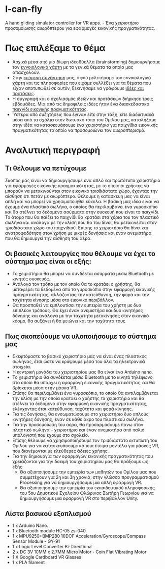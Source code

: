# I-can-fly
A hand gliding simulator controller for VR apps. - Ένα χειριστήριο προσομοίωσης αιωρόπτερου για εφαρμογές εικονικής πραγματικότητας.
# Πως επιλέξαμε το θέμα
- Αρχικά μέσα από μια δίωρη ιδεοθύελλα (brainstorming) δημιουργήσαμε τον [εννοιολογικό χάρτη](http://ppf.edu.gr/hackers/archives/153 "εννοιολογικό χάρτη") με τα γενικά θέματα τα οποία μας απασχολούν.
- Στην [επόμενη συνάντηση](http://ppf.edu.gr/hackers/archives/247 "επόμενη συνάντηση") μας, αφού μελετήσαμε τον εννοιολογικό χάρτη και τις πληροφορίες που είχαμε συλλέξει για τα θέματα που είχαν αποτυπωθεί σε αυτόν, ξεκινήσαμε να γράφουμε [ιδέες και προτάσεις](http://ppf.edu.gr/hackers/archives/category/%ce%b9%ce%b4%ce%ad%ce%b5%cf%82-%ce%b3%ce%b9%ce%b1-%ce%ba%ce%b1%cf%84%ce%b1%cf%83%ce%ba%ce%b5%cf%85%ce%ad%cf%82 "ιδέες και προτάσεις").
- Η συγγραφή και ο σχολιασμός ιδεών και προτάσεων διήρκησε τρεις εβδομάδες. Μια από τις δημοφιλείς ιδέες ήταν ένα διασκεδαστικό [παιχνίδι εικονικής πραγματικότητας](http://ppf.edu.gr/hackers/archives/258 "παιχνίδι εικονικής πραγματικότητας").
- Ύστερα από συζητήσεις που έγιναν είτε στην τάξη, είτε διαδικτυακά μέσα από τα σχόλια στον δικτυακό τόπο του Ομίλου μας, καταλήξαμε στην ιδέα να κατασκευάσουμε ένα χειριστήριο για παιχνίδια εικονικής πραγματικότητας το οποίο να προσομοιώνει τον αιωροπτερισμό.
# Αναλυτική περιγραφή
## Τι θέλουμε να πετύχουμε
Σκοπός μας είναι να δημιουργήσουμε ένα απλό και πρωτότυπο χειριστήριο για εφαρμογές εικονικής πραγματικότητας, με το οποίο οι χρήστες να μπορούν να μετακινούνται στον εικονικό τρισδιάστατο χώρο, έχοντας την αίσθηση ότι πετάν με αιωρόπτερο. Θέλουμε η κατασκευή μας να είναι απλή και να μπορεί να χρησιμοποιηθεί εύκολα. Η βασική μας ιδέα είναι να έχουμε ένα πλαστικό σωλήνα, ο οποίος θα περιλαμβάνει ένα γυροσκόπιο και θα στέλνει τα δεδομένα ασύρματα στην συσκευή που είναι το παιχνίδι. Το άτομο που θα παίζει το παιχνίδι θα κρατάει στα χέρια του τον πλαστικό σωλήνα και ανάλογα με την κλίση που θα του δίνει, θα μετακινείται στον τρισδιάστατο χώρο του παιχνιδιού. Επίσης το χειριστήριο θα δίνει και ανατροφοδότηση στον χρήση με μικρές δονήσεις και έναν ανεμιστήρα που θα δημιουργεί την αίσθηση του αέρα.
## Οι βασικές λειτουργίες που θέλουμε να έχει το σύστημα μας είναι οι εξής:
- Το χειριστήριο θα μπορεί να συνδέεται ασύρματα μέσω Bluetooth με κινητές συσκευές.
- Ανάλογα τον τρόπο με τον οποίο θα το κρατάει ο χρήστης, θα μεταφέρει τα δεδομένα από το γυροσκόπιο στην εφαρμογή εικονικής πραγματικότητας, αλλάζοντας την κατεύθυνση, την φορά και την ταχύτητα κίνησης μέσα στο εικονικό περιβάλλον.
- Θα προσπαθεί να εμπλουτίσει την εμπειρία του χρήστη με δυο επιπλέον τρόπους. Θα έχει έναν ανεμιστήρα και δυο κινητήρες δόνησης και ανάλογα με την ταχύτητα μετακίνησης στον εικονικό κόσμο, θα αυξάνει ή θα μειώνει και την ταχύτητα τους.
## Πως σκοπεύουμε να υλοποιήσουμε το σύστημα μας
- Σκεφτόμαστε το βασικό χειριστήριο μας να είναι ένας πλαστικός σωλήνας, έτσι ώστε να κρύψουμε μέσα του όλα τα ηλεκτρονικά στοιχεία.
- Η κεντρική μονάδα του χειριστηρίου μας θα είναι ένα Arduino nano.
- Το χειριστήριο θα συνδέεται μέσω Bluetooth με το κινητό τηλέφωνο, στο οποίο θα υπάρχει η εφαρμογή εικονικής πραγματικότητας και θα βρίσκεται μέσα στην μάσκα VR.
- Επίσης θα περιλαμβάνει ένα γυροσκόπιο, το οποίο θα αντιλαμβάνεται την κλίση με την οποία κρατάει ο χρήστης το χειριστήριο και θα στέλνει τα δεδομένα στην εφαρμογή εικονικής πραγματικότητας, ελέγχοντας έτσι κατεύθυνση, ταχύτητα και φορά κίνησης.
- Για τις δονήσεις, θα ενσωματώσουμε στο χειριστήριο δυο απλούς κινητήρες δόνησης, έναν σε κάθε άκρο του πλαστικού σωλήνα.
- Για την προσομοίωση του αέρα, θα προσαρμόσουμε πάνω στον πλαστικό σωλήνα – χειριστήριο και έναν ανεμιστήρα από παλιό υπολογιστή που έχουμε στο σχολείο.
- Επίσης θέλουμε να χρησιμοποιήσουμε τον τρισδιάστατο εκτυπωτή του Ομίλου για να κατασκευάσουμε κάποια έτοιμα μοντέλα για μάσκες VR, που διανέμονται με ελεύθερες άδειες χρήσης.
- Για την δημιουργία των εφαρμογών εικονικής πραγματικότητας που χρειάζονται για την δοκιμή του χειριστηρίου μας θα πράξουμε ως εξής:
	- Θα αξιοποιήσουμε την εμπειρία των μαθητών του Ομίλου μας που συμμετέχουν για 2η και 3η χρονιά, στην γλώσσα προγραμματισμού Processing για να δημιουργήσουμε μια απλή εφαρμογή VR.
	- Θα αξιοποιήσουμε την εμπειρία του εκπαιδευτικού πληροφορικής του 5ου Δημοτικού Σχολείου Φλώρινας Σωτήρη Γεωργίου για να δημιουργήσουμε μια εφαρμογή VR στο περιβάλλον Unity.
## Λίστα βασικού εξοπλισμού
- 1 x Arduino Nano.
- 1 x Bluetooth module HC-05 zs-040.
- 1 x MPU9250+BMP280 10DOF Acceleration/Gyroscope/Compass Sensor Module - GY-91
- 1 x Logic Level Converter Bi-Directional
- 2 x DC 3V 10MM x 2.7MM Micro Motor - Coin Flat Vibrating Motor
- 1 X Google Cardboard VR Glasses
- 1 x PLA filament
